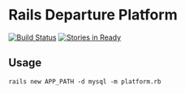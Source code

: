 # Rails Departure Platform

[![Build Status](https://travis-ci.org/ngtk/departure.svg?branch=master)](https://travis-ci.org/ngtk/departure)
[![Stories in Ready](https://badge.waffle.io/ngtk/departure.svg?label=in%20progress&title=WIP)](http://waffle.io/ngtk/departure)

## Usage
```
rails new APP_PATH -d mysql -m platform.rb
```

